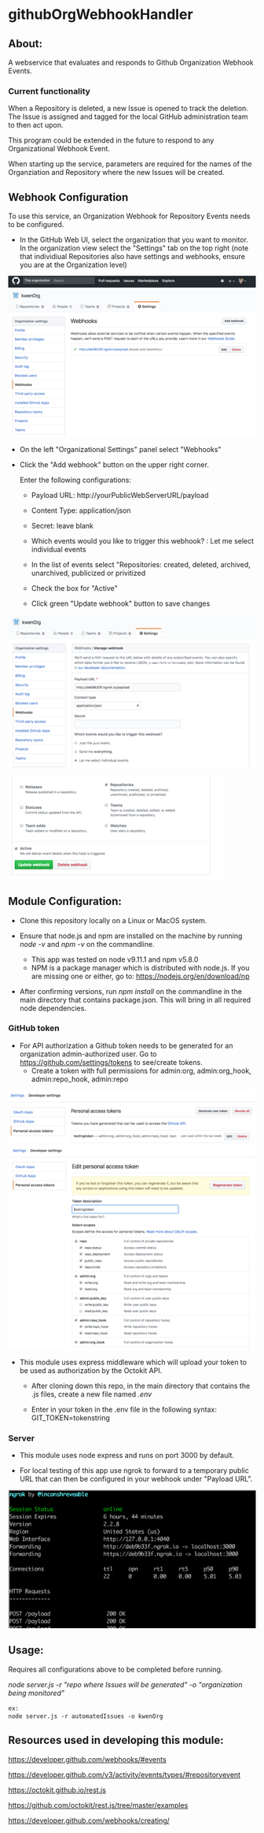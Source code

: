 # githubOrgWebhookHandler

## About:
A webservice that evaluates and responds to Github Organization Webhook Events.

### Current functionality
When a Repository is deleted, a new Issue is opened to track the deletion.  The Issue is assigned and tagged for the local GitHub administration team to then act upon.

This program could be extended in the future to respond to any Organizational Webhook Event.

When starting up the service, parameters are required for the names of the Organziation and Repository where the new Issues will be created.


## Webhook Configuration
To use this service, an Organization Webhook for Repository Events needs to be configured.

* In the GitHub Web UI, select the organization that you want to monitor.  In the organization view select the "Settings" tab on the top right  (note that individiual Repositories also have settings and webhooks, ensure you are at the Organization level)

![alt text](https://github.com/kwenOrg/gitHubOrgWebhookHandler/blob/master/img/orgsettings.png)

* On the left "Organizational Settings" panel select "Webhooks"

* Click the "Add webhook" button on the upper right corner.

    Enter the following configurations:

    * Payload URL: http://yourPublicWebServerURL/payload

    * Content Type:  application/json

    * Secret: leave blank

    * Which events would you like to trigger this webhook? :  Let me select individual events

    * In the list of events select "Repositories: created, deleted, archived, unarchived, publicized or privitized

    * Check the box for "Active"
    
    * Click green "Update webhook" button to save changes

![alt text](https://github.com/kwenOrg/gitHubOrgWebhookHandler/blob/master/img/confWebhook.png)

![alt text](https://github.com/kwenOrg/gitHubOrgWebhookHandler/blob/master/img/confwebhook2.png)


## Module Configuration:
* Clone this repository locally on a Linux or MacOS system.

* Ensure that node.js and npm are installed on the machine by running *node -v* and *npm -v* on the commandline.
    * This app was tested on node v9.11.1 and npm v5.8.0
    * NPM is a package manager which is distributed with node.js.   If you are missing one or either, go to:
    https://nodejs.org/en/download/np

* After confirming versions, run *npm install* on the commandline in the main directory that contains package.json.  This will bring in all required node dependencies.

### GitHub token
* For API authorization a Github token needs to be generated for an organization admin-authorized user. 
Go to https://github.com/settings/tokens to see/create tokens.
    * Create a token with full permissions for admin:org, admin:org_hook, admin:repo_hook, admin:repo


![alt text](https://github.com/kwenOrg/gitHubOrgWebhookHandler/blob/master/img/token.png)
![alt text](https://github.com/kwenOrg/gitHubOrgWebhookHandler/blob/master/img/edittoken.png)

* This module uses express middleware which will upload your token to be used as authorization by the Octokit API.
   * After cloning down this repo, in the main directory that contains the .js files, create a new file named *.env*
   
   * Enter in your token in the .env file in the following syntax:
    GIT_TOKEN=tokenstring

### Server
* This module uses node express and runs on port 3000 by default.

* For local testing of this app use ngrok to forward to a temporary public URL that can then be configured in your webhook under "Payload URL".

![alt text](https://github.com/kwenOrg/gitHubOrgWebhookHandler/blob/master/img/ngrok.png)

## Usage:
Requires all configurations above to be completed before running.

*node server.js -r "repo where Issues will be generated" -o "organization being monitored"*

    ex:
    node server.js -r automatedIssues -o kwenOrg


## Resources used in developing this module:
https://developer.github.com/webhooks/#events

https://developer.github.com/v3/activity/events/types/#repositoryevent

https://octokit.github.io/rest.js

https://github.com/octokit/rest.js/tree/master/examples

https://developer.github.com/webhooks/creating/
